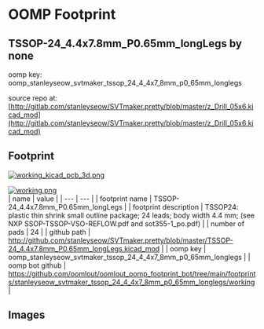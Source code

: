 # OOMP Footprint  
## TSSOP-24_4.4x7.8mm_P0.65mm_longLegs  by none  
  
oomp key: oomp_stanleyseow_svtmaker_tssop_24_4_4x7_8mm_p0_65mm_longlegs  
  
source repo at: [http://gitlab.com/stanleyseow/SVTmaker.pretty/blob/master/z_Drill_05x6.kicad_mod](http://gitlab.com/stanleyseow/SVTmaker.pretty/blob/master/z_Drill_05x6.kicad_mod)  
## Footprint  
  
[![working_kicad_pcb_3d.png](working_kicad_pcb_3d_600.png)](working_kicad_pcb_3d.png)  
  
[![working.png](working_600.png)](working.png)  
| name | value | 
| --- | --- | 
| footprint name | TSSOP-24_4.4x7.8mm_P0.65mm_longLegs | 
| footprint description | TSSOP24: plastic thin shrink small outline package; 24 leads; body width 4.4 mm; (see NXP SSOP-TSSOP-VSO-REFLOW.pdf and sot355-1_po.pdf) | 
| number of pads | 24 | 
| github path | http://github.com/stanleyseow/SVTmaker.pretty/blob/master/TSSOP-24_4.4x7.8mm_P0.65mm_longLegs.kicad_mod | 
| oomp key | oomp_stanleyseow_svtmaker_tssop_24_4_4x7_8mm_p0_65mm_longlegs | 
| oomp bot github | https://github.com/oomlout/oomlout_oomp_footprint_bot/tree/main/footprints/stanleyseow_svtmaker_tssop_24_4_4x7_8mm_p0_65mm_longlegs/working | 
## Images  
